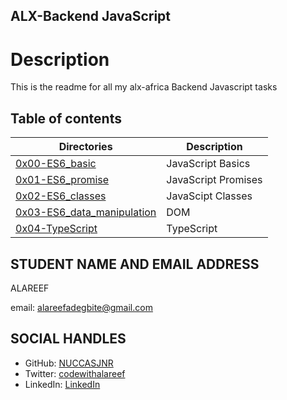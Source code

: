 ## ALX-Backend JavaScript

# Description
This is the readme for all my alx-africa Backend Javascript tasks

## Table of contents
Directories | Description
------------| ----------
[0x00-ES6_basic](./0x00-ES6_basic) | JavaScript Basics
[0x01-ES6_promise](./0x01-ES6_promise) | JavaScript Promises
[0x02-ES6_classes](./0x02-ES6_classes) | JavaScipt Classes
[0x03-ES6_data_manipulation](./0x03-ES6_data_manipulation) | DOM
[0x04-TypeScript](./0x04-TypeScript) | TypeScript
## STUDENT NAME AND EMAIL ADDRESS
 ALAREEF

email: alareefadegbite@gmail.com

## SOCIAL HANDLES

- GitHub: [NUCCASJNR](https://github.com/NUCCASJNR)
- Twitter: [codewithalareef](https://twitter.com/codewithalareef)
- LinkedIn: [LinkedIn](https://linkedin.com/in/alareef)
